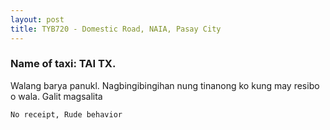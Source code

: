 ```yaml
---
layout: post
title: TYB720 - Domestic Road, NAIA, Pasay City 
---
```


### Name of taxi: TAI TX.

Walang barya panukl. Nagbingibingihan nung tinanong ko kung may resibo o wala. Galit magsalita 

```No receipt, Rude behavior```
